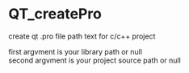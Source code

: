 # QT_createPro

create qt .pro file path text for c/c++ project

first argvment is your library path or null <br>
second argvment is your project source path or null
